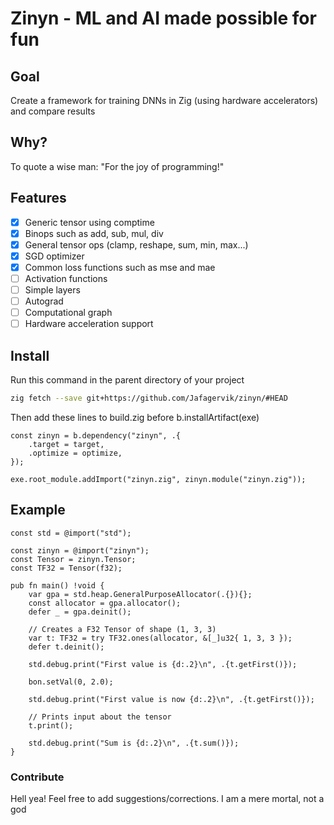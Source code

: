 # Zinyn - ML and AI made possible for fun

## Goal

Create a framework for training DNNs in Zig (using hardware accelerators)
and compare results

## Why?

To quote a wise man: "For the joy of programming!"

## Features

- [x] Generic tensor using comptime
- [x] Binops such as add, sub, mul, div
- [x] General tensor ops (clamp, reshape, sum, min, max...)
- [x] SGD optimizer
- [x] Common loss functions such as mse and mae
- [ ] Activation functions
- [ ] Simple layers
- [ ] Autograd
- [ ] Computational graph
- [ ] Hardware acceleration support

## Install

Run this command in the parent directory of your project

```sh
zig fetch --save git+https://github.com/Jafagervik/zinyn/#HEAD
```

Then add these lines to build.zig before b.installArtifact(exe)

```zig
const zinyn = b.dependency("zinyn", .{
    .target = target,
    .optimize = optimize,
});

exe.root_module.addImport("zinyn.zig", zinyn.module("zinyn.zig"));
```

## Example

```zig
const std = @import("std");

const zinyn = @import("zinyn");
const Tensor = zinyn.Tensor;
const TF32 = Tensor(f32);

pub fn main() !void {
    var gpa = std.heap.GeneralPurposeAllocator(.{}){};
    const allocator = gpa.allocator();
    defer _ = gpa.deinit();

    // Creates a F32 Tensor of shape (1, 3, 3)
    var t: TF32 = try TF32.ones(allocator, &[_]u32{ 1, 3, 3 });
    defer t.deinit();

    std.debug.print("First value is {d:.2}\n", .{t.getFirst()});

    bon.setVal(0, 2.0);

    std.debug.print("First value is now {d:.2}\n", .{t.getFirst()});

    // Prints input about the tensor
    t.print();

    std.debug.print("Sum is {d:.2}\n", .{t.sum()});
}
```

### Contribute

Hell yea! Feel free to add suggestions/corrections. I am a mere mortal, not a god
